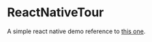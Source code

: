 # ReactNativeTour
A simple react native demo reference to <a href="http://www.appcoda.com/react-native-introduction/">this one</a>.
